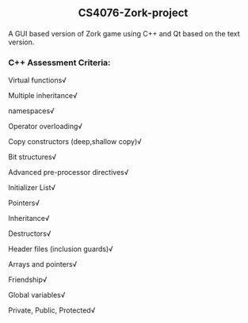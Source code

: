 ## <p align="center"> CS4076-Zork-project </p>
A GUI based version of Zork game using C++ and Qt based on the text version.


### C++ Assessment Criteria:

Virtual functions√

Multiple inheritance√

namespaces√

Operator overloading√

Copy constructors (deep,shallow copy)√

Bit structures√

Advanced pre-processor directives√

Initializer List√

Pointers√

Inheritance√

Destructors√

Header files (inclusion guards)√

Arrays and pointers√

Friendship√

Global variables√

Private, Public, Protected√
